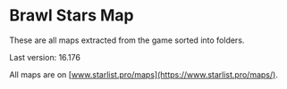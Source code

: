 # Brawl Stars Map
These are all maps extracted from the game sorted into folders. 

Last version: 16.176

All maps are on [www.starlist.pro/maps](https://www.starlist.pro/maps/).
